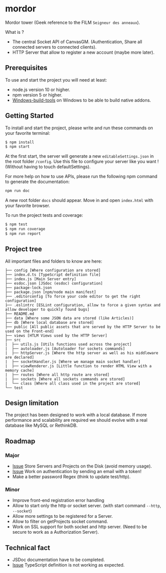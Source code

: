 # mordor
Mordor tower (Geek reference to the FILM `Seigneur des anneaux`).

What is ?

- The central Socket API of CanvasGM. (Authentication, Share all connected servers to connected clients).
- HTTP Server that allow to register a new account (maybe more later).

## Prerequisites

To use and start the project you will need at least:

- node.js version 10 or higher.
- npm version 5 or higher.
- [Windows-build-tools](https://github.com/felixrieseberg/windows-build-tools) on Windows to be able to build native addons.

## Getting Started

To install and start the project, please write and run these commands on your favorite terminal:

```bash
$ npm install
$ npm start
```

At the first start, the server will generate a new `editableSettings.json` in the root folder `/config`. Use this file to configure your server like you want ! (Without having to touch defaultSettings).

For more help on how to use APIs, please run the following npm command to generate the documentation:
```bash
npm run doc
```

A new root folder `docs` should appear. Move in and open `index.html` with your favorite browser.

To run the project tests and coverage:
```bash
$ npm test
$ npm run coverage
$ npm run report
```

## Project tree

All important files and folders to know are here:

```
├── config [Where configuration are stored]
├── index.d.ts [TypeScript definition file]
├── index.js [Main Server entry]
├── esdoc.json [JSdoc (esdoc) configuration]
├── package-lock.json
├── package.json [npm/node main manifest]
├── .editorconfig [To force your code editor to get the right configuration]
├── .eslintrc [ESLint configuration, allow to force a given syntax and allow developer to quickly found bugs]
├── README.md
├── data [Where some JSON data are stored (like Articles)]
├── db [Where local database are stored]
├── public [All public assets that are served by the HTTP Server to be used on the Front-end]
├── views [HTLM Views used by the HTTP Server]
├── src
|  ├── utils.js [Utils functions used across the project]
|  ├── autoloader.js [Autoloader for sockets commands]
|  ├── httpServer.js [Where the http server as well as his middleware are declared]
|  ├── socketHandler.js [Where we manage main socket handler]
|  ├── viewRenderer.js [Little function to render HTML View with a memory cache]
|  ├── routes [Where all http route are stored]
|  ├── sockets [Where all sockets commands are stored]
|  └── class [Where all class used in the project are stored]
└── test
```

## Design limitation

The project has been designed to work with a local database. If more performance and scalability are required we should evolve with a real database like MySQL or RethinkDB.

## Roadmap

### Major
- [Issue](https://github.com/canvas-gm/mordor/issues/2) Store Servers and Projects on the Disk (avoid memory usage).
- [Issue](https://github.com/canvas-gm/mordor/issues/3) Work on authentication by sending an email with a token!
- Make a better password Regex (think to update test/http).

### Minor
- Improve front-end registration error handling
- Allow to start only the http or socket server. (with start command `--http`, `--socket`)
- Allow more settings to be registered for a Server.
- Allow to filter on getProjects socket command.
- Work on SSL support for both socket and http server. (Need to be secure to work as a Authorization Server).

## Technical fact
- JSDoc documentation have to be completed.
- [Issue](https://github.com/canvas-gm/mordor/issues/1) TypeScript definition is not working as expected.

